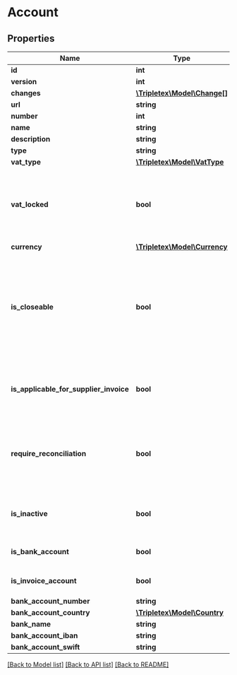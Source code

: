 # Account

## Properties
Name | Type | Description | Notes
------------ | ------------- | ------------- | -------------
**id** | **int** |  | [optional] 
**version** | **int** |  | [optional] 
**changes** | [**\Tripletex\Model\Change[]**](Change.md) |  | [optional] 
**url** | **string** |  | [optional] 
**number** | **int** |  | 
**name** | **string** |  | 
**description** | **string** |  | [optional] 
**type** | **string** |  | [optional] 
**vat_type** | [**\Tripletex\Model\VatType**](VatType.md) |  | [optional] 
**vat_locked** | **bool** | True if all entries on this account must have the vat type given by vatType. | [optional] [default to false]
**currency** | [**\Tripletex\Model\Currency**](Currency.md) |  | [optional] 
**is_closeable** | **bool** | True if it should be possible to close entries on this account and it is possible to filter on open entries. | [optional] [default to false]
**is_applicable_for_supplier_invoice** | **bool** | True if this account is applicable for supplier invoice registration. | [optional] [default to false]
**require_reconciliation** | **bool** | True if this account must be reconciled before the accounting period closure. | [optional] [default to false]
**is_inactive** | **bool** | Inactive accounts will not show up in UI lists. | [optional] [default to false]
**is_bank_account** | **bool** |  | [optional] [default to false]
**is_invoice_account** | **bool** |  | [optional] [default to false]
**bank_account_number** | **string** |  | [optional] 
**bank_account_country** | [**\Tripletex\Model\Country**](Country.md) |  | [optional] 
**bank_name** | **string** |  | [optional] 
**bank_account_iban** | **string** |  | [optional] 
**bank_account_swift** | **string** |  | [optional] 

[[Back to Model list]](../../README.md#documentation-for-models) [[Back to API list]](../../README.md#documentation-for-api-endpoints) [[Back to README]](../../README.md)

